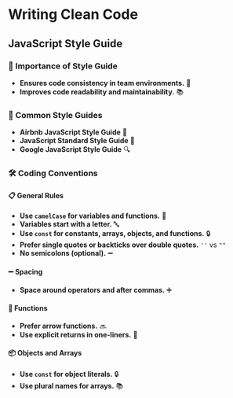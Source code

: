 # Writing Clean Code

## JavaScript Style Guide

### 🌟 Importance of Style Guide

- **Ensures code consistency in team environments.** 👥
- **Improves code readability and maintainability.** 📚

### 📖 Common Style Guides

- **Airbnb JavaScript Style Guide** 🏨
- **JavaScript Standard Style Guide** 📏
- **Google JavaScript Style Guide** 🔍

### 🛠 Coding Conventions

#### 📋 General Rules

- **Use `camelCase` for variables and functions.** 🐫
- **Variables start with a letter.** 🔤
- **Use `const` for constants, arrays, objects, and functions.** 🔒
- **Prefer single quotes or backticks over double quotes.** `''` vs `""`
- **No semicolons (optional).** ➖

#### ➖ Spacing

- **Space around operators and after commas.** ➕

#### 🏹 Functions

- **Prefer arrow functions.** 🔜
- **Use explicit returns in one-liners.** 📝

#### 📦 Objects and Arrays

- **Use `const` for object literals.** 🔒
- **Use plural names for arrays.** 📚
